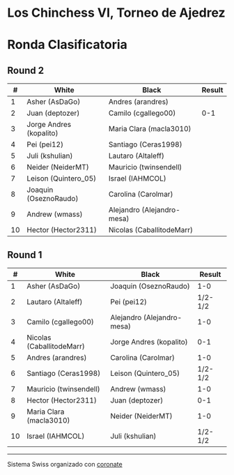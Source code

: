 # Los Chinchess VI, Torneo de Ajedrez
# Ronda Clasificatoria

## Round 2
|  # | White                   | Black                      | Result   |
|----|-------------------------|----------------------------|----------|
|  1 | Asher (AsDaGo)          | Andres (arandres)          |          |
|  2 | Juan (deptozer)         | Camilo (cgallego00)        |      0-1 |
|  3 | Jorge Andres (kopalito) | Maria Clara (macla3010)    |          |
|  4 | Pei (pei12)             | Santiago (Ceras1998)       |          |
|  5 | Juli (kshulian)         | Lautaro (Altaleff)         |          |
|  6 | Neider (NeiderMT)       | Mauricio (twinsendell)     |          |
|  7 | Leison (Quintero_05)    | Israel (IAHMCOL)           |          |
|  8 | Joaquin (OseznoRaudo)   | Carolina (Carolmar)        |          |
|  9 | Andrew (wmass)          | Alejandro (Alejandro-mesa) |          |
| 10 | Hector (Hector2311)     | Nicolas (CaballitodeMarr)  |          |

## Round 1

|  # | White                     | Black                      | Result |
|----|---------------------------|----------------------------|--------|
|  1 | Asher (AsDaGo)            | Joaquin (OseznoRaudo)      |    1-0 |
|  2 | Lautaro (Altaleff)        | Pei (pei12)                |1/2-1/2 |
|  3 | Camilo (cgallego00)       | Alejandro (Alejandro-mesa) |    1-0 |
|  4 | Nicolas (CaballitodeMarr) | Jorge Andres (kopalito)    |    0-1 |
|  5 | Andres (arandres)         | Carolina (Carolmar)        |    1-0 |
|  6 | Santiago (Ceras1998)      | Leison (Quintero_05)       |1/2-1/2 |
|  7 | Mauricio (twinsendell)    | Andrew (wmass)             |    1-0 |
|  8 | Hector (Hector2311)       | Juan (deptozer)            |    0-1 |
|  9 | Maria Clara (macla3010)   | Neider (NeiderMT)          |    1-0 |
| 10 | Israel (IAHMCOL)          | Juli (kshulian)            |1/2-1/2 |

***

Sistema Swiss organizado con [coronate](https://coronate.netlify.app/)
